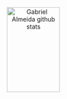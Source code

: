 
<div align="center">  
  <img width="49%" height="195px" src="https://github-readme-stats.vercel.app/api?username=garpereira&show_icons=true&count_private=true&hide_border=false&border_color=ffffff&title_color=00bfbf&icon_color=00bfbf&text_color=c9d1d9&bg_color=0d1117" alt="Gabriel Almeida github stats"/> 
</div>
